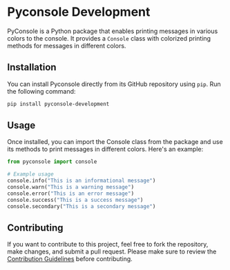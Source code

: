 # Pyconsole Development

PyConsole is a Python package that enables printing messages in various colors to the console. It provides a `Console` class with colorized printing methods for messages in different colors.

## Installation

You can install Pyconsole directly from its GitHub repository using `pip`. Run the following command:

```bash
pip install pyconsole-development
```

## Usage

Once installed, you can import the Console class from the package and use its methods to print messages in different colors. Here's an example:

```py
from pyconsole import console

# Example usage
console.info("This is an informational message")
console.warn("This is a warning message")
console.error("This is an error message")
console.success("This is a success message")
console.secondary("This is a secondary message")
```

## Contributing

If you want to contribute to this project, feel free to fork the repository, make changes, and submit a pull request. Please make sure to review the [Contribution Guidelines](CONTRIBUTING.md) before contributing.
